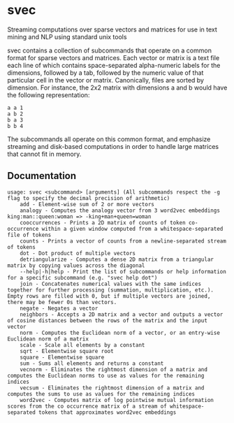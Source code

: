 # svec
Streaming computations over sparse vectors and matrices for use in text mining and NLP using standard unix tools

svec contains a collection of subcommands that operate on a common format for sparse vectors and matrices. Each vector or matrix is a text file each line of which contains space-separated alpha-numeric labels for the dimensions, followed by a tab, followed by the numeric value of that particular cell in the vector or matrix. Canonically, files are sorted by dimension. For instance, the 2x2 matrix with dimensions a and b would have the following representation:

```
a a	1
a b	2
b a	3
b b	4
```

The subcommands all operate on this common format, and emphasize streaming and disk-based computations in order to handle large matrices that cannot fit in memory.

## Documentation
```
usage: svec <subcommand> [arguments] (All subcommands respect the -g flag to specify the decimal precision of arithmetic)
	add - Element-wise sum of 2 or more vectors
	analogy - Computes the analogy vector from 3 word2vec embeddings king:man::queen:woman => -king+man+queen=woman
	cooccurrences - Prints a 2D matrix of counts of token co-occurrence within a given window computed from a whitespace-separated file of tokens
	counts - Prints a vector of counts from a newline-separated stream of tokens
	dot - Dot product of multiple vectors
	detriangularize - Computes a dense 2D matrix from a triangular matrix by copying values across the diagonal
	--help|-h|help - Print the list of subcommands or help information for a specific subcommand (e.g. "svec help dot")
	join - Concatenates numerical values with the same indices together for further processing (summation, multiplication, etc.). Empty rows are filled with 0, but if multiple vectors are joined, there may be fewer 0s than vectors. 
	negate - Negates a vector
	neighbors - Accepts a 2D matrix and a vector and outputs a vector of cosine distances between the rows of the matrix and the input vector
	norm - Computes the Euclidean norm of a vector, or an entry-wise Euclidean norm of a matrix
	scale - Scale all elements by a constant
	sqrt - Elementwise square root
	square - Elementwise square
	sum - Sums all elements and returns a constant
	vecnorm - Eliminates the rightmost dimension of a matrix and computes the Euclidean norms to use as values for the remaining indices
	vecsum - Eliminates the rightmost dimension of a matrix and computes the sums to use as values for the remaining indices
	word2vec - Computes matrix of log pointwise mutual information scores from the co occurrence matrix of a stream of whitespace-separated tokens that approximates word2vec embeddings
```
